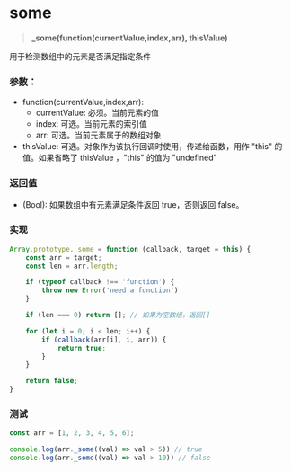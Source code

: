 # some

> <b> _some(function(currentValue,index,arr), thisValue) </b>

用于检测数组中的元素是否满足指定条件

### 参数：

* function(currentValue,index,arr):
  * currentValue: 必须。当前元素的值
  * index: 可选。当前元素的索引值
  * arr: 可选。当前元素属于的数组对象
* thisValue: 可选。对象作为该执行回调时使用，传递给函数，用作 "this" 的值。如果省略了 thisValue ，"this" 的值为 "undefined"

### 返回值

* (Bool): 如果数组中有元素满足条件返回 true，否则返回 false。
  
### 实现

```js
Array.prototype._some = function (callback, target = this) {
    const arr = target;
    const len = arr.length;

    if (typeof callback !== 'function') {
        throw new Error('need a function')
    }

    if (len === 0) return []; // 如果为空数组，返回[]

    for (let i = 0; i < len; i++) {
        if (callback(arr[i], i, arr)) {
            return true;
        }
    }

    return false;
}
```

### 测试

```js
const arr = [1, 2, 3, 4, 5, 6];

console.log(arr._some((val) => val > 5)) // true
console.log(arr._some((val) => val > 10)) // false
```
